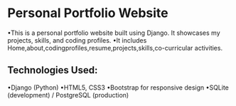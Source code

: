 # Personal Portfolio Website
•This is a personal portfolio website built using Django. It showcases my projects, skills, and coding profiles.
•It includes Home,about,codingprofiles,resume,projects,skills,co-curricular activities.
## Technologies Used:
•Django (Python)
•HTML5, CSS3
•Bootstrap for responsive design
•SQLite (development) / PostgreSQL (production)



